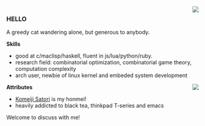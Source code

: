 <img align="right" src="https://github-readme-stats.vercel.app/api?username=gynamics&theme=tokyonight&show_icons=true&count_private=true">

### HELLO

A greedy cat wandering alone, but generous to anybody.

**Skills**
+ good at c/maclisp/haskell, fluent in js/lua/python/ruby. 
+ research field: combinatorial optimization, combinatorial game theory, computation complexity
+ arch user, newbie of linux kernel and embeded system development

<img align="right" src="https://github-readme-stats.vercel.app/api/top-langs/?username=gynamics&theme=tokyonight&layout=compact">

**Attributes**
+ [Komeiji Satori](https://en.touhouwiki.net/wiki/Satori_Komeiji) is my honmei!
+ heavily addicted to black tea, thinkpad T-series and emacs

Welcome to discuss with me!
